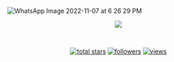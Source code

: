 ![WhatsApp Image 2022-11-07 at 6 26 29 PM](https://user-images.githubusercontent.com/108840599/200444220-e5d3a0a4-7f0f-4977-bcbe-af9a1659beb6.jpeg)



<!--<p align="center">
  <a href="https://github.com/LouArlo"><img src="https://user-images.githubusercontent.com/20955511/199138068-0a7b7b75-a024-4f00-803f-30a19c5d1b2d.png" alt="Lourdes Arellano" /></a>
</p>-->

<p align="center">
  <!-- Typing SVG by DenverCoder1 - https://github.com/DenverCoder1/readme-typing-svg -->
  <a href="https://github.com/LouArlo/readme"><img src="https://readme-typing-svg.demolab.com/?lines=Front-end Developer; Laboratoria´s student;Always%20learning%20new%20things&font=Fira%20Code&center=true&width=440&height=45&color=f75c7e&vCenter=true&size=22&pause=1000" /></a>
</p>

<!-- Social icons section -->
<br/>

<!-- Social badges section -->
<!-- Badges with custom icons - https://github.com/LouArlo -->
<!-- View counter - https://github.com/LouArlor -->
<p align="center">
 
  <a href="https://github.com/LouArlo">
    <img alt="total stars" title="Total stars on GitHub" src="https://custom-icon-badges.demolab.com/github/stars/LouArlo?color=55960c&style=for-the-badge&labelColor=488207&logo=star"/></a>
  <a href="https://github.com/LouArlo?tab=followers">
    <img alt="followers" title="Follow me on Github" src="https://custom-icon-badges.demolab.com/github/followers/LouArlo?color=236ad3&labelColor=1155ba&style=for-the-badge&logo=person-add&label=Follow&logoColor=white"/></a>
  <a href="https://github.com/LouArlo/Simple-View-Counter">
    <img alt="views" title="GitHub profile views" src="https://komarev.com/ghpvc/?username=LouArlo&style=for-the-badge&color=DFD947&labelColor=EEE517&logo=star/custom-icon-badges.demolab.com/github"/></a>
</p>
